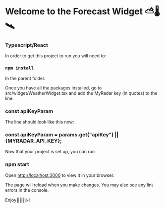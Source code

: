 # Welcome to the Forecast Widget ⛅🌡️🛰️

### Typescript/React

In order to get this project to run you will need to:

### `npm install`

In the parent folder. 

Once you have all the packages installed, go to src/widget/WeatherWidget.tsx and add the MyRadar key (in quotes) to the line:

### const apiKeyParam 

The line should look like this now:

### const apiKeyParam = params.get("apiKey") || {MYRADAR_API_KEY}; 

Now that your project is set up, you can run

### npm start

Open [http://localhost:3000](http://localhost:3000) to view it in your browser.

The page will reload when you make changes.
You may also see any lint errors in the console.

Enjoy👩🏽‍💻☕!
